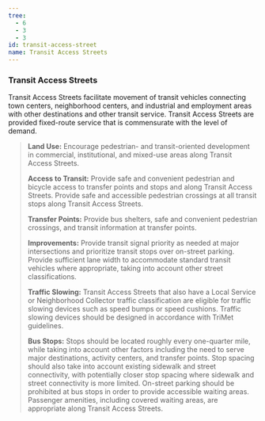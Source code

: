 ```yaml
---
tree:
  - 6
  - 3
  - 3
id: transit-access-street
name: Transit Access Streets
---
```

### Transit Access Streets

Transit Access Streets facilitate movement of transit vehicles connecting town centers, neighborhood centers, and industrial and employment areas with other destinations and other transit service. Transit Access Streets are provided fixed-route service that is commensurate with the level of demand.

> **Land Use:** Encourage pedestrian- and transit-oriented development in commercial, institutional, and mixed-use areas along Transit Access Streets.
>
> **Access to Transit:** Provide safe and convenient pedestrian and bicycle access to transfer points and stops and along Transit Access Streets. Provide safe and accessible pedestrian crossings at all transit stops along Transit Access Streets.
>
> **Transfer Points:** Provide bus shelters, safe and convenient pedestrian crossings, and transit information at transfer points.
>
> **Improvements:** Provide transit signal priority as needed at major intersections and prioritize transit stops over on-street parking. Provide sufficient lane width to accommodate standard transit vehicles where appropriate, taking into account other street classifications.
>
> **Traffic Slowing:** Transit Access Streets that also have a Local Service or Neighborhood Collector traffic classification are eligible for traffic slowing devices such as speed bumps or speed cushions. Traffic slowing devices should be designed in accordance with TriMet guidelines.
>
> **Bus Stops:** Stops should be located roughly every one-quarter mile, while taking into account other factors including the need to serve major destinations, activity centers, and transfer points. Stop spacing should also take into account existing sidewalk and street connectivity, with potentially closer stop spacing where sidewalk and street connectivity is more limited. On-street parking should be prohibited at bus stops in order to provide accessible waiting areas. Passenger amenities, including covered waiting areas, are appropriate along Transit Access Streets.
